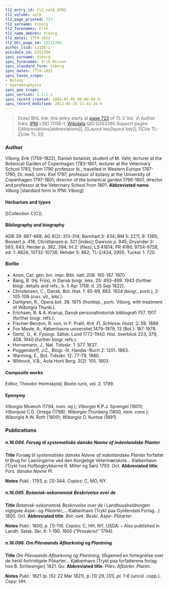 ```yaml
---
tl2_entry_id: tl2_vol6_0703
tl2_volume: vol6
tl2_page_printed: 723
tl2_surname: Viborg
tl2_forenames: Erik
tl2_name_abbrev: Viborg
tl2_dates: 1759-1822
tl2_bhl_page_id: 33212765
author_lsid: 11158-1
wikidata_id: Q353390
ipni_surname: Viborg
ipni_forenames: Erik Nissen
ipni_standard_form: Viborg
ipni_dates: 1759-1822
ipni_taxon_scope: 
- Botany
- Spermatophytes
ipni_geo_scope: 
ipni_version: 1.1.1.1
ipni_record_created: 2003-07-02 00:00:00.0
ipni_record_modified: 2013-05-15 11:42:26.0
---
```


> [!cite] BHL link: this entry starts at [page 723](https://www.biodiversitylibrary.org/page/33212765) of TL-2 Vol. VI
> Author links: [IPNI](https://www.ipni.org/a/11158-1) LSID 11158-1, [Wikidata](https://www.wikidata.org/wiki/Q353390) QID Q353390
> Support pages: [[Abbreviations|abbreviations]], [[Layout key|layout key]], [[Cite TL-2|cite TL-2]]

### Author

Viborg, Erik (1759-1822), Danish botanist; student of M. Vahl; lecturer at the Botanical Garden of Copenhagen 1783-1801, lecturer at the Veterinary School 1783, from 1790 professor ib.; travelled in Western Europe 1787-1790; Dr. med. Univ. Kiel 1797; professor of botany at the University of Copenhagen 1797-1801; director of the botanical garden 1798-1801; director and professor at the Veterinary School from 1801. 
**Abbreviated name**: *Viborg* \[standard form in IPNI: *Viborg*\]

#### Herbarium and types

[[Collection C|C]].

#### Bibliography and biography

ADB 39: 667-668; AG 6(2): 313-314; Barnhart 3: 434; BM 5: 2211, 8: 1365; Bossert p. 418; Christiansen p. 321 \[index\]; Dawson p. 845; Dryander 3: 563, 643; Herder p. 382, 394; IH 2: (files); LS 41814; PR 4186, 9754-9758, ed. 1: 4628, 10732-10736; Rehder 5: 882; TL-2/434, 2955; Tucker 1: 720.

#### Biofile

- Anon, Cat. gén. livr. impr. Bibl. natl. 208: 185-187. 1970.
- Bang, B. (Hj. Friis), *in* Dansk biogr. leks. 25: 493-499. 1943 (further biogr. details and refs.; b. 5 Apr 1759, d. 25 Sep 1822).
- Christensen, C., Dansk. Bot. Hist. 1: 85-89, 883. 1924 (biogr., portr.), 2: 105-109 (curr. vit., bibl.).
- Dahlgren, R., Opera bot. 38. 1975 (frontisp., portr. Viborg, with treatment of *Wiborgia* Thunb.).
- Erichsen, B. & A. Krarup, Dansk personalhistorisk bibliografi 757. 1917 (further biogr. refs.).
- Fischer-Benzon, R. von, *in* P. Prahl, *Krit. Fl. Schlesw. Holst.* 2: 59. 1889.
- Fox Maule, A., Københavns universitet 1479-1979, 13 (Bot.): 187. 1979.
- Gertz, O., K. Fysiogr. Sällsk. Lund 1772-1940. Hist. överblick 223, 379, 408. 1940 (further biogr. refs.).
- Hornemann, J., Nat. Tidsskr. 1: 577. 1837.
- Poggendorff, J.C., Biogr.-lit. Handw.-Buch 2: 1201. 1863.
- Warming, E., Bot. Tidsskr. 12: 77-79. 1880.
- Wittrock, V.B., Acta Horti Berg. 3(2): 105. 1903.

#### Composite works

Editor, Theodor Holmskjold, *Beata ruris*, vol. 2. 1799.

#### Eponymy

*Viborgia* Moench (1794, *nom. rej.*); *Viborgia* K.P.J. Sprengel (1801); *Viborquia* C.G. Ortega (1798); *Wiborgia* Thunberg (1800, *nom. cons.*); *Wiborgia* A.W. Roth (1800); *Wiborgia* O. Kuntze (1891).

### Publications

##### n.16.094. Forsøg til systematiske danske Navne af indenlandske Planter

**Title**
*Forsøg til systematiske danske Navne af indenlandske Planter* forfattet til Brug for Laerlingerne ved den Kongelige Veterinærskole... Kiøbenhavn (Trykt hos Hofbogtrykkerne R. Miller og Søn) 1793. Oct.
**Abbreviated title**: *Fors. danske Navne Pl.*

**Notes**
*Publ*.: 1793, p. \[1\]-344. *Copies*: C, MO, NY.

##### n.16.095. Botanisk-oekonomisk Beskrivelse over de

**Title**
*Botanisk-oekonomisk Beskrivelse over de* i Landhuusholdningen *vigtigste Aspe- og Pilearter*,... Kiøbenhavn (Trykt paa Gyldendals Forlag...) 1800. Oct.
**Abbreviated title**: *Bot.-oek. Beskr. Aspe- Pilearter*.

**Notes**
*Publ*.: 1800, p. \[1\]-116. *Copies*: C, HH, NY, USDA. – Also published in Landh. Selsk. Skr. 6: 1-190. 1800 ("Priisskrivt" 1794).

##### n.16.096. Om Pilevaands Afbarkning og Plantning

**Title**
*Om Pilevaands Afbarkning og Plantning*, tilligemed en fortegnelse over de hertil fortrinligste Pilearter... Kjøbenhavn (Trykt paa forfatterens forlag hos B. Schlesinger) 1821. Qu.
**Abbreviated title**: *Pilev. Afbarkn. Plantn.*

**Notes**
*Publ*.: 1821 (p. \[5\]: 22 Mar 1821), p. \[1\]-29, \[31\], *pl. 1-6* (uncol. copp.). *Copy*: HH.


